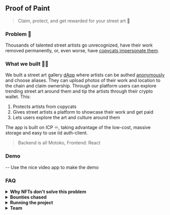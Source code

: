 ## Proof of Paint

> Claim, protect, and get rewarded for your street art 👾

### Problem 💭

Thousands of talented street artists go unrecognized, have their work removed permanently, or, even worse, have [copycats impersonate them](https://artlyst.com/news/copycat-banksy-graffiti-flood-uk-mainland/).

### What we built 👨‍💻

We built a street art gallery <u>dApp</u> where artists can be authed <u>anonymously</u> and choose aliases. They can upload photos of their work and location to the chain and claim ownership. Through our platform users can explore trending street art around them and tip the artists through their crypto wallet. This:

1. Protects artists from copycats
2. Gives street artists a platform to showcase their work and get paid
3. Lets users explore the art and culture around them

The app is built on ICP ♾️, taking advantage of the low-cost, massive storage and easy to use iid auth-client. 

> Backend is all Motoko, Frontend: React


### Demo 

-- Use the nice video app to make the demo

### FAQ

<details>
<summary><strong>Why NFTs don't solve this problem</strong></summary>

- We want to support the artist of the cool street art we walk past everyday...not buy an NFT.
- We want to find the art and culture around us.
- Thousands of NFT street art collections have wrongly been created and sold without the artist's permission, [as seen with Banksy's work](https://www.bbc.co.uk/news/technology-58399338#:~:text=Banksy's%20team%20told%20the%20BBC,actual%20artwork%20or%20its%20copyright.), leading to a lack of trust in the NFT market.

</details>


<details>
  <summary><strong>Bounties chased</strong></summary>
  <ul>
    <li>Our dApp was made possible thanks to the ICP blockchain and the IID auth-client
      <ul>
        <li><a href="https://encodeclub.notion.site/Hackathon-Bounties-1116c123e77d819aa253d79619c814b6">ICP Bounty</a></li>
      </ul>
    </li>
    <li>This is a real-world blockchain use-case with a demo poc.
      <ul>
        <li><a href=https://encodeclub.notion.site/Hackathon-Bounties-1116c123e77d819aa253d79619c814b6?p=1296c123e77d80c68076dd7e9fc7a4b3&pm=c">Best Real World Blockchain Use Case</a></li>
      </ul>
    </li>
    <li>We would love to present our project and share our idea with an audience</li>
  </ul>
</details>

<details>
<summary><strong>Running the project</strong></summary>
// Add content here
</details>


<details>
<summary><strong>Team</strong></summary>

- Alex: https://www.linkedin.com/in/alexmarcelread/
- Ted: https://www.linkedin.com/in/ted-pilcher-7334301a4/
- Sankarsh: https://www.linkedin.com/in/sankarshm/
</details>



